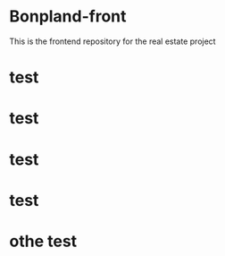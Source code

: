 # Bonpland-front

This is the frontend repository for the real estate project

# test

# test 
# test
# test
# othe test